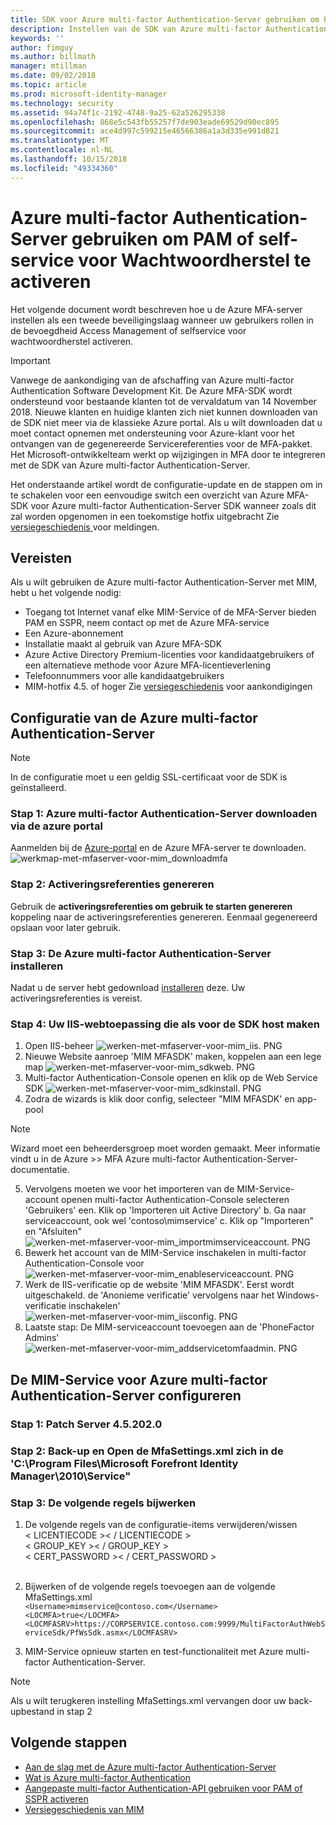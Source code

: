 ```yaml
---
title: SDK voor Azure multi-factor Authentication-Server gebruiken om PAM of scenario's voor self-service voor Wachtwoordherstel te activeren | Microsoft Docs
description: Instellen van de SDK van Azure multi-factor Authentication-Server als een tweede beveiligingslaag wanneer uw gebruikers rollen in Privileged Access Management en selfservice voor wachtwoordherstel activeren.
keywords: ''
author: fimguy
ms.author: billmath
manager: mtillman
ms.date: 09/02/2018
ms.topic: article
ms.prod: microsoft-identity-manager
ms.technology: security
ms.assetid: 94a74f1c-2192-4748-9a25-62a526295338
ms.openlocfilehash: 868e5c543fb55257f7de903eade69529d90ec895
ms.sourcegitcommit: ace4d997c599215e46566386a1a3d335e991d821
ms.translationtype: MT
ms.contentlocale: nl-NL
ms.lasthandoff: 10/15/2018
ms.locfileid: "49334360"
---
```

# <a name="use-azure-multi-factor-authentication-server-to-activate-pam-or-sspr"></a>Azure multi-factor Authentication-Server gebruiken om PAM of self-service voor Wachtwoordherstel te activeren
Het volgende document wordt beschreven hoe u de Azure MFA-server instellen als een tweede beveiligingslaag wanneer uw gebruikers rollen in de bevoegdheid Access Management of selfservice voor wachtwoordherstel activeren.

> [!IMPORTANT]
> Vanwege de aankondiging van de afschaffing van Azure multi-factor Authentication Software Development Kit. De Azure MFA-SDK wordt ondersteund voor bestaande klanten tot de vervaldatum van 14 November 2018. Nieuwe klanten en huidige klanten zich niet kunnen downloaden van de SDK niet meer via de klassieke Azure portal. Als u wilt downloaden dat u moet contact opnemen met ondersteuning voor Azure-klant voor het ontvangen van de gegenereerde Servicereferenties voor de MFA-pakket. <br> Het Microsoft-ontwikkelteam werkt op wijzigingen in MFA door te integreren met de SDK van Azure multi-factor Authentication-Server.

Het onderstaande artikel wordt de configuratie-update en de stappen om in te schakelen voor een eenvoudige switch een overzicht van Azure MFA-SDK voor Azure multi-factor Authentication-Server SDK wanneer zoals dit zal worden opgenomen in een toekomstige hotfix uitgebracht Zie [versiegeschiedenis ](/reference/version-history.md) voor meldingen. 

## <a name="prerequisites"></a>Vereisten

Als u wilt gebruiken de Azure multi-factor Authentication-Server met MIM, hebt u het volgende nodig:

- Toegang tot Internet vanaf elke MIM-Service of de MFA-Server bieden PAM en SSPR, neem contact op met de Azure MFA-service
- Een Azure-abonnement
- Installatie maakt al gebruik van Azure MFA-SDK
- Azure Active Directory Premium-licenties voor kandidaatgebruikers of een alternatieve methode voor Azure MFA-licentieverlening
- Telefoonnummers voor alle kandidaatgebruikers
- MIM-hotfix 4.5. of hoger Zie [versiegeschiedenis](/reference/version-history.md) voor aankondigingen

## <a name="azure-multi-factor-authentication-server-configuration"></a>Configuratie van de Azure multi-factor Authentication-Server 
> [!NOTE] 
> In de configuratie moet u een geldig SSL-certificaat voor de SDK is geïnstalleerd. 

### <a name="step-1-download-azure-multi-factor-authentication-server-from-the-azure-portal"></a>Stap 1: Azure multi-factor Authentication-Server downloaden via de azure portal 
Aanmelden bij de [Azure-portal](https://portal.azure.com/) en de Azure MFA-server te downloaden.
![werkmap-met-mfaserver-voor-mim_downloadmfa](media/working-with-mfaserver-for-mim/working-with-mfaserver-for-mim_downloadmfa.PNG)

### <a name="step-2-generate-activation-credentials"></a>Stap 2: Activeringsreferenties genereren
Gebruik de **activeringsreferenties om gebruik te starten genereren** koppeling naar de activeringsreferenties genereren. Eenmaal gegenereerd opslaan voor later gebruik.

### <a name="step-3-install-the-azure-multi-factor-authentication-server"></a>Stap 3: De Azure multi-factor Authentication-Server installeren
Nadat u de server hebt gedownload [installeren](https://docs.microsoft.com/en-us/azure/active-directory/authentication/howto-mfaserver-deploy#install-and-configure-the-mfa-server) deze.  Uw activeringsreferenties is vereist. 

### <a name="step-4-create-your-iis-web-application-that-will-host-the-sdk"></a>Stap 4: Uw IIS-webtoepassing die als voor de SDK host maken
1. Open IIS-beheer ![werken-met-mfaserver-voor-mim_iis. PNG](media/working-with-mfaserver-for-mim/working-with-mfaserver-for-mim_iis.PNG)
2.  Nieuwe Website aanroep 'MIM MFASDK' maken, koppelen aan een lege map ![werken-met-mfaserver-voor-mim_sdkweb. PNG](media/working-with-mfaserver-for-mim/working-with-mfaserver-for-mim_sdkweb.PNG)
3. Multi-factor Authentication-Console openen en klik op de Web Service SDK ![werken-met-mfaserver-voor-mim_sdkinstall. PNG](media/working-with-mfaserver-for-mim/working-with-mfaserver-for-mim_sdkinstall.PNG)
4. Zodra de wizards is klik door config, selecteer "MIM MFASDK' en app-pool

> [!NOTE] 
> Wizard moet een beheerdersgroep moet worden gemaakt. Meer informatie vindt u in de Azure >> MFA Azure multi-factor Authentication-Server-documentatie.

5. Vervolgens moeten we voor het importeren van de MIM-Service-account openen multi-factor Authentication-Console selecteren 'Gebruikers' een. Klik op 'Importeren uit Active Directory' b. Ga naar serviceaccount, ook wel 'contoso\mimservice' c. Klik op "Importeren" en "Afsluiten" ![werken-met-mfaserver-voor-mim_importmimserviceaccount. PNG](media/working-with-mfaserver-for-mim/working-with-mfaserver-for-mim_importmimserviceaccount.PNG) 
6. Bewerk het account van de MIM-Service inschakelen in multi-factor Authentication-Console voor ![werken-met-mfaserver-voor-mim_enableserviceaccount. PNG](media/working-with-mfaserver-for-mim/working-with-mfaserver-for-mim_enableserviceaccount.PNG)
7. Werk de IIS-verificatie op de website 'MIM MFASDK'. Eerst wordt uitgeschakeld. de 'Anonieme verificatie' vervolgens naar het Windows-verificatie inschakelen' ![werken-met-mfaserver-voor-mim_iisconfig. PNG](media/working-with-mfaserver-for-mim/working-with-mfaserver-for-mim_iisconfig.PNG)
8. Laatste stap: De MIM-serviceaccount toevoegen aan de 'PhoneFactor Admins' ![werken-met-mfaserver-voor-mim_addservicetomfaadmin. PNG](media/working-with-mfaserver-for-mim/working-with-mfaserver-for-mim_addservicetomfaadmin.PNG)

## <a name="configuring-the-mim-service-for-azure-multi-factor-authentication-server"></a>De MIM-Service voor Azure multi-factor Authentication-Server configureren 

### <a name="step-1-patch-server-to-452020"></a>Stap 1: Patch Server 4.5.202.0
 
### <a name="step-2-backup-and-open-the-mfasettingsxml-located-in-the-cprogram-filesmicrosoft-forefront-identity-manager2010service"></a>Stap 2: Back-up en Open de MfaSettings.xml zich in de 'C:\Program Files\Microsoft Forefront Identity Manager\2010\Service"

### <a name="step-3-update-the-following-lines"></a>Stap 3: De volgende regels bijwerken
1. De volgende regels van de configuratie-items verwijderen/wissen <br>
&LT; LICENTIECODE &GT;&LT; / LICENTIECODE &GT;<br>
&LT; GROUP_KEY &GT;&LT; / GROUP_KEY &GT;<br>
&LT; CERT_PASSWORD &GT;&LT; / CERT_PASSWORD &GT;<br>
<CertFilePath></CertFilePath><br>

2. Bijwerken of de volgende regels toevoegen aan de volgende MfaSettings.xml <br>
`<Username>mimservice@contoso.com</Username>` <br>
`<LOCMFA>true</LOCMFA>`<br>
`<LOCMFASRV>https://CORPSERVICE.contoso.com:9999/MultiFactorAuthWebServiceSdk/PfWsSdk.asmx</LOCMFASRV>`

3. MIM-Service opnieuw starten en test-functionaliteit met Azure multi-factor Authentication-Server.

> [!NOTE] 
> Als u wilt terugkeren instelling MfaSettings.xml vervangen door uw back-upbestand in stap 2


## <a name="next-steps"></a>Volgende stappen

-    [Aan de slag met de Azure multi-factor Authentication-Server](https://docs.microsoft.com/en-us/azure/active-directory/authentication/howto-mfaserver-deploy)
- [Wat is Azure multi-factor Authentication](https://docs.microsoft.com/azure/multi-factor-authentication/multi-factor-authentication)
- [Aangepaste multi-factor Authentication-API gebruiken voor PAM of SSPR activeren](Working-with-custommfaserver-for-mim.md)
- [Versiegeschiedenis van MIM](./reference/version-history.md)